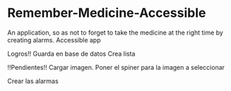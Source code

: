 # Remember-Medicine-Accessible
An application, so as not to forget to take the medicine at the right time by creating alarms.  Accessible app


Logros!!
Guarda en base de datos
Crea lista

!!Pendientes!!
Cargar imagen.
Poner el spiner para la imagen a seleccionar

Crear las alarmas
